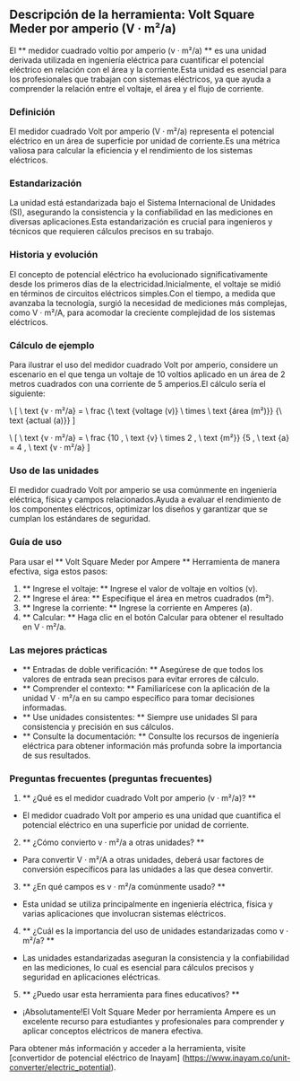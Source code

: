 ## Descripción de la herramienta: Volt Square Meder por amperio (V · m²/a)

El ** medidor cuadrado voltio por amperio (v · m²/a) ** es una unidad derivada utilizada en ingeniería eléctrica para cuantificar el potencial eléctrico en relación con el área y la corriente.Esta unidad es esencial para los profesionales que trabajan con sistemas eléctricos, ya que ayuda a comprender la relación entre el voltaje, el área y el flujo de corriente.

### Definición
El medidor cuadrado Volt por amperio (V · m²/a) representa el potencial eléctrico en un área de superficie por unidad de corriente.Es una métrica valiosa para calcular la eficiencia y el rendimiento de los sistemas eléctricos.

### Estandarización
La unidad está estandarizada bajo el Sistema Internacional de Unidades (SI), asegurando la consistencia y la confiabilidad en las mediciones en diversas aplicaciones.Esta estandarización es crucial para ingenieros y técnicos que requieren cálculos precisos en su trabajo.

### Historia y evolución
El concepto de potencial eléctrico ha evolucionado significativamente desde los primeros días de la electricidad.Inicialmente, el voltaje se midió en términos de circuitos eléctricos simples.Con el tiempo, a medida que avanzaba la tecnología, surgió la necesidad de mediciones más complejas, como V · m²/A, para acomodar la creciente complejidad de los sistemas eléctricos.

### Cálculo de ejemplo
Para ilustrar el uso del medidor cuadrado Volt por amperio, considere un escenario en el que tenga un voltaje de 10 voltios aplicado en un área de 2 metros cuadrados con una corriente de 5 amperios.El cálculo sería el siguiente:

\ [
\ text {v · m²/a} = \ frac {\ text {voltage (v)} \ times \ text {área (m²)}} {\ text {actual (a)}}
\]

\ [
\ text {v · m²/a} = \ frac {10 \, \ text {v} \ times 2 \, \ text {m²}} {5 \, \ text {a} = 4 \, \ text {v · m²/a}
\]

### Uso de las unidades
El medidor cuadrado Volt por amperio se usa comúnmente en ingeniería eléctrica, física y campos relacionados.Ayuda a evaluar el rendimiento de los componentes eléctricos, optimizar los diseños y garantizar que se cumplan los estándares de seguridad.

### Guía de uso
Para usar el ** Volt Square Meder por Ampere ** Herramienta de manera efectiva, siga estos pasos:
1. ** Ingrese el voltaje: ** Ingrese el valor de voltaje en voltios (v).
2. ** Ingrese el área: ** Especifique el área en metros cuadrados (m²).
3. ** Ingrese la corriente: ** Ingrese la corriente en Amperes (a).
4. ** Calcular: ** Haga clic en el botón Calcular para obtener el resultado en V · m²/a.

### Las mejores prácticas
- ** Entradas de doble verificación: ** Asegúrese de que todos los valores de entrada sean precisos para evitar errores de cálculo.
- ** Comprender el contexto: ** Familiarícese con la aplicación de la unidad V · m²/a en su campo específico para tomar decisiones informadas.
- ** Use unidades consistentes: ** Siempre use unidades SI para consistencia y precisión en sus cálculos.
- ** Consulte la documentación: ** Consulte los recursos de ingeniería eléctrica para obtener información más profunda sobre la importancia de sus resultados.

### Preguntas frecuentes (preguntas frecuentes)

1. ** ¿Qué es el medidor cuadrado Volt por amperio (v · m²/a)? **
- El medidor cuadrado Volt por amperio es una unidad que cuantifica el potencial eléctrico en una superficie por unidad de corriente.

2. ** ¿Cómo convierto v · m²/a a otras unidades? **
- Para convertir V · m²/A a otras unidades, deberá usar factores de conversión específicos para las unidades a las que desea convertir.

3. ** ¿En qué campos es v · m²/a comúnmente usado? **
- Esta unidad se utiliza principalmente en ingeniería eléctrica, física y varias aplicaciones que involucran sistemas eléctricos.

4. ** ¿Cuál es la importancia del uso de unidades estandarizadas como v · m²/a? **
- Las unidades estandarizadas aseguran la consistencia y la confiabilidad en las mediciones, lo cual es esencial para cálculos precisos y seguridad en aplicaciones eléctricas.

5. ** ¿Puedo usar esta herramienta para fines educativos? **
- ¡Absolutamente!El Volt Square Meder por herramienta Ampere es un excelente recurso para estudiantes y profesionales para comprender y aplicar conceptos eléctricos de manera efectiva.

Para obtener más información y acceder a la herramienta, visite [convertidor de potencial eléctrico de Inayam] (https://www.inayam.co/unit-converter/electric_potential).